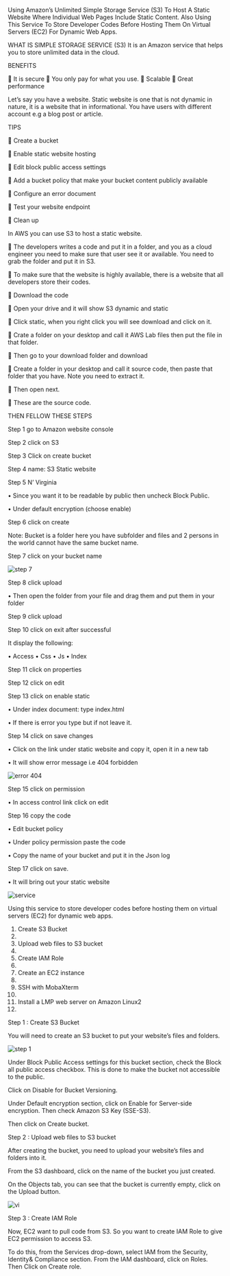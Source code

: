 Using Amazon’s Unlimited Simple Storage Service (S3) To Host A Static Website Where Individual Web Pages Include Static Content. Also Using This Service To Store Developer Codes Before Hosting Them On Virtual Servers (EC2) For Dynamic Web Apps.

WHAT IS SIMPLE STORAGE SERVICE (S3)
It is an Amazon service that helps you to store unlimited data in the cloud. 

BENEFITS

	It is secure
	You only pay for what you use.
	Scalable 
	Great performance

Let’s say you have a website. Static website is one that is not dynamic in nature, it is a website that in informational. You have users with different account e.g a blog post or article.

TIPS 

	Create a bucket

	Enable static website hosting

	Edit block public access settings

	Add a bucket policy that make your bucket content publicly available 

	Configure an error document

	Test your website endpoint

	Clean up

In AWS you can use S3 to host a static website.

	The developers writes a code and put it in a folder, and you as a cloud engineer you need to make sure that user see it or available. You need to grab the folder and put it in S3.

	To make sure that the website is highly available, there is a website that all developers store their codes.

	Download the code

	Open your drive and it will show S3 dynamic and static

	Click static, when you right click you will see download and click on it.

	Crate a folder on your desktop and call it AWS Lab files then put the file in that folder.

	Then go to your download folder and download

	Create a folder in your desktop and call it source code, then paste that folder that you have. Note you need to extract it.

	Then open next.

	These are the source code.


THEN FELLOW THESE STEPS

Step 1 go to Amazon website console

Step 2 click on S3

Step 3 Click on create bucket

Step 4 name: S3 Static website

Step 5 N’ Virginia

•	Since you want it to be readable by public then uncheck Block Public.

•	Under default encryption (choose enable)

Step 6 click on create

Note: Bucket is a folder here you have subfolder and files and 2 persons in the world cannot have the same bucket name.

Step 7 click on your bucket name

![step 7](https://user-images.githubusercontent.com/104633983/191887144-8f948641-a04f-48be-b711-0ef8ea2d907c.PNG)

Step 8 click upload

•	Then open the folder from your file and drag them and put them in your folder

Step 9 click upload 

Step 10 click on exit after successful

It display the following:

•	Access
•	Css
•	Js
•	Index

Step 11 click on properties

Step 12 click on edit

Step 13 click on enable static

•	Under index document: type index.html

•	If there is error you type but if not leave it.

Step 14 click on save changes

•	Click on the link under static website and copy it, open it in a new tab

•	It will show error message i.e 404 forbidden

![error 404](https://user-images.githubusercontent.com/104633983/191887631-87d0a1a4-7f90-42f8-a199-41f849a00f03.PNG)

Step 15 click on permission 

•	In access control link click on edit

Step 16 copy the code 

•	Edit bucket policy

•	Under policy permission paste the code 

•	Copy the name of your bucket and put it in the Json log 

Step 17 click on save.

•	It will bring out your static website

![service](https://user-images.githubusercontent.com/104633983/191889110-2895d210-f407-4517-a744-cb9747cbccdd.PNG)


Using this service to store developer codes before hosting them on virtual servers (EC2) for dynamic web apps.

1.	Create S3 Bucket 
2.	
3.	Upload web files to S3 bucket
4.	 
5.	Create IAM Role
6.	
7.	Create an EC2 instance
8.	
9.	SSH with MobaXterm 
10.	
11.	Install a LMP web server on Amazon Linux2 
12.	
Step 1 : Create S3 Bucket 

You will need to create an S3 bucket to put your website’s files and folders.

![step 1](https://user-images.githubusercontent.com/104633983/191889593-3069ba12-13c3-4acc-9d15-5e6982555b4a.PNG)

Under Block Public Access settings for this bucket section, check the Block all public access checkbox. This is done to make the bucket not accessible to the public. 

Click on Disable for Bucket Versioning. 

Under Default encryption section, click on Enable for Server-side encryption. Then check Amazon S3 Key (SSE-S3). 

Then click on Create bucket. 

Step 2 : Upload web files to S3 bucket 

After creating the bucket, you need to upload your website’s files and folders into it. 

From the S3 dashboard, click on the name of the bucket you just created. 

On the Objects tab, you can see that the bucket is currently empty, click on the Upload button. 

![vi](https://user-images.githubusercontent.com/104633983/191890205-8e213cbb-c19f-4464-83f7-6a2cb59508ef.PNG)

Step 3 : Create IAM Role 

Now, EC2 want to pull code from S3. So you want to create IAM Role to give EC2 permission to access S3. 

To do this, from the Services drop-down, select IAM from the Security, Identity& Compliance section. From the IAM dashboard, click on Roles. Then Click on Create role. 




